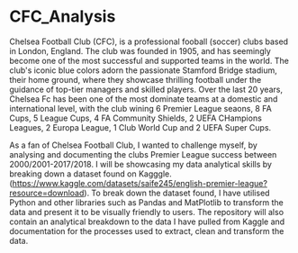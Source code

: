 # CFC_Analysis
Chelsea Football Club (CFC), is a professional fooball (soccer) clubs based in London, England. The club was founded in 1905, and has seemingly become one of the most successful and supported teams in the world. The club's iconic blue colors adorn the passionate Stamford Bridge stadium, their home ground, where they showcase thrilling football under the guidance of top-tier managers and skilled players. Over the last 20 years, Chelsea Fc has been one of the most dominate teams at a domestic and international level, with the club wining 6 Premier League seaons, 8 FA Cups, 5 League Cups, 4 FA Community Shields, 2 UEFA CHampions Leagues, 2 Europa League, 1 Club World Cup and 2 UEFA Super Cups.

As a fan of Chelsea Football Club, I wanted to challenge myself, by analysing and documenting the clubs Premier League success between 2000/2001-2017/2018. I will be showcasing my data analytical skills by breaking down a dataset found on Kagggle. (https://www.kaggle.com/datasets/saife245/english-premier-league?resource=download). To break down the dataset found, I have utilised Python and other libraries such as Pandas and MatPlotlib to transform the data and present it to be visually friendly to users. The repository will also contain an analytical breakdown to the data I have pulled from Kaggle and documentation for the processes used to extract, clean and transform the data. 

